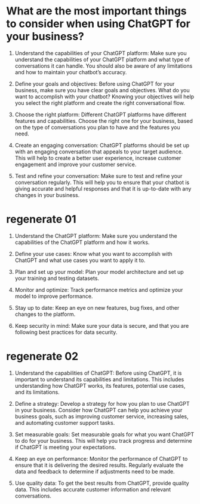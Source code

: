 # What are the most important things to consider when using ChatGPT for your business?

1. Understand the capabilities of your ChatGPT platform: Make sure you understand the capabilities of your ChatGPT platform and what type of conversations it can handle. You should also be aware of any limitations and how to maintain your chatbot’s accuracy.

2. Define your goals and objectives: Before using ChatGPT for your business, make sure you have clear goals and objectives. What do you want to accomplish with your chatbot? Knowing your objectives will help you select the right platform and create the right conversational flow.

3. Choose the right platform: Different ChatGPT platforms have different features and capabilities. Choose the right one for your business, based on the type of conversations you plan to have and the features you need.

4. Create an engaging conversation: ChatGPT platforms should be set up with an engaging conversation that appeals to your target audience. This will help to create a better user experience, increase customer engagement and improve your customer service.

5. Test and refine your conversation: Make sure to test and refine your conversation regularly. This will help you to ensure that your chatbot is giving accurate and helpful responses and that it is up-to-date with any changes in your business.

# regenerate 01


1. Understand the ChatGPT platform: Make sure you understand the capabilities of the ChatGPT platform and how it works.

2. Define your use cases: Know what you want to accomplish with ChatGPT and what use cases you want to apply it to.

3. Plan and set up your model: Plan your model architecture and set up your training and testing datasets.

4. Monitor and optimize: Track performance metrics and optimize your model to improve performance.

5. Stay up to date: Keep an eye on new features, bug fixes, and other changes to the platform.

6. Keep security in mind: Make sure your data is secure, and that you are following best practices for data security.

# regenerate 02

1. Understand the capabilities of ChatGPT: Before using ChatGPT, it is important to understand its capabilities and limitations. This includes understanding how ChatGPT works, its features, potential use cases, and its limitations.

2. Define a strategy: Develop a strategy for how you plan to use ChatGPT in your business. Consider how ChatGPT can help you achieve your business goals, such as improving customer service, increasing sales, and automating customer support tasks.

3. Set measurable goals: Set measurable goals for what you want ChatGPT to do for your business. This will help you track progress and determine if ChatGPT is meeting your expectations.

4. Keep an eye on performance: Monitor the performance of ChatGPT to ensure that it is delivering the desired results. Regularly evaluate the data and feedback to determine if adjustments need to be made.

5. Use quality data: To get the best results from ChatGPT, provide quality data. This includes accurate customer information and relevant conversations.